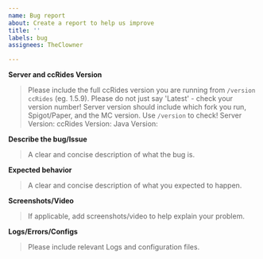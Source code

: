 ```yaml
---
name: Bug report
about: Create a report to help us improve
title: ''
labels: bug
assignees: TheClowner

---
```


**Server and ccRides Version**
> Please include the full ccRides version you are running from `/version ccRides` (eg. 1.5.9).
> Please do not just say 'Latest' - check your version number!
> Server version should include which fork you run, Spigot/Paper, and the MC version. 
> Use `/version` to check!
Server Version:
ccRides Version:
Java Version: 

**Describe the bug/Issue**
> A clear and concise description of what the bug is.

**Expected behavior**
> A clear and concise description of what you expected to happen.

**Screenshots/Video**
> If applicable, add screenshots/video to help explain your problem.

**Logs/Errors/Configs**
> Please include relevant Logs and configuration files.

